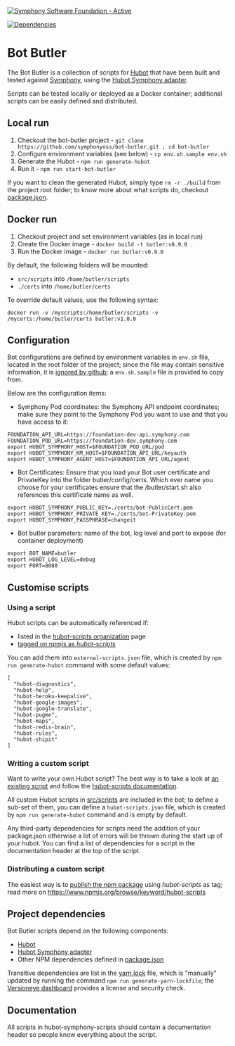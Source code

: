 [![Symphony Software Foundation - Active](https://cdn.rawgit.com/symphonyoss/contrib-toolbox/master/images/ssf-badge-incubating.svg)](https://symphonyoss.atlassian.net/wiki/display/FM/Incubating)

[![Dependencies](https://www.versioneye.com/user/projects/58ac50944ca76f0047de1847/badge.svg?style=flat-square)](https://www.versioneye.com/user/projects/58ac50944ca76f0047de1847?child=summary)

# Bot Butler
The Bot Butler is a collection of scripts for [Hubot](https://hubot.github.com/) that have been built and tested against [Symphony](http://www.symphony.com), using the [Hubot Symphony adapter](https://github.com/symphonyoss/hubot-symphony).

Scripts can be tested locally or deployed as a Docker container; additional scripts can be easily defined and distributed.

## Local run
1. Checkout the bot-butler project - `git clone https://github.com/symphonyoss/bot-butler.git ; cd bot-butler`
2. Configure environment variables (see below) - `cp env.sh.sample env.sh`
3. Generate the Hubot - `npm run generate-hubot`
4. Run it - `npm run start-bot-butler`

If you want to clean the generated Hubot, simply type `rm -r ./build` from the project root folder; to know more about what scripts do, checkout [package.json](package.json).

## Docker run
1. Checkout project and set environment variables (as in local run)
2. Create the Docker image - `docker build -t butler:v0.9.0 .`
3. Run the Docker image - `docker run butler:v0.9.0`

By default, the following folders will be mounted:
- `src/scripts` into `/home/butler/scripts`
- `./certs` into `/home/butler/certs`

To override default values, use the following syntax:
```
docker run -v /myscripts:/home/butler/scripts -v /mycerts:/home/butler/certs butler:v1.0.0
```

## Configuration
Bot configurations are defined by environment variables in `env.sh` file, located in the root folder of the project; since the file may contain sensitive information, it is [ignored by github](.gitignore); a `env.sh.sample` file is provided to copy from.

Below are the configuration items:

- Symphony Pod coordinates: the Symphony API endpoint coordinates; make sure they point to the Symphony Pod you want to use and that you have access to it:
```
FOUNDATION_API_URL=https://foundation-dev-api.symphony.com
FOUNDATION_POD_URL=https://foundation-dev.symphony.com
export HUBOT_SYMPHONY_HOST=$FOUNDATION_POD_URL/pod
export HUBOT_SYMPHONY_KM_HOST=$FOUNDATION_API_URL/keyauth
export HUBOT_SYMPHONY_AGENT_HOST=$FOUNDATION_API_URL/agent
```
- Bot Certificates: Ensure that you load your Bot user certificate and PrivateKey into the folder butler/config/certs. Which ever name you choose for your certificates ensure that the /butler/start.sh also references this certificate name as well.
```
export HUBOT_SYMPHONY_PUBLIC_KEY=./certs/bot-PublicCert.pem
export HUBOT_SYMPHONY_PRIVATE_KEY=./certs/bot-PrivateKey.pem
export HUBOT_SYMPHONY_PASSPHRASE=changeit
```
- Bot butler parameters: name of the bot, log level and port to expose (for container deployment)
```
export BOT_NAME=butler
export HUBOT_LOG_LEVEL=debug
export PORT=8080
```

## Customise scripts

### Using a script
Hubot scripts can be automatically referenced if:
- listed in the [hubot-scripts organization](https://github.com/hubot-scripts) page
- [tagged on npmjs as *hubot-scripts*](https://www.npmjs.org/browse/keyword/hubot-scripts)

You can add them into `external-scripts.json` file, which is created by `npm run generate-hubot` command with some default values:
```
[
  "hubot-diagnostics",
  "hubot-help",
  "hubot-heroku-keepalive",
  "hubot-google-images",
  "hubot-google-translate",
  "hubot-pugme",
  "hubot-maps",
  "hubot-redis-brain",
  "hubot-rules",
  "hubot-shipit"
]
```

### Writing a custom script
Want to write your own Hubot script? The best way is to take a look at [an existing script](src/scripts) and follow the [hubot-scripts documentation](https://www.npmjs.com/package/hubot-scripts).

All custom Hubot scripts in [src/scripts](src/scripts) are included in the bot; to define a sub-set of them, you can define a `hubot-scripts.json` file, which is created by `npm run generate-hubot` command and is empty by default.

Any third-party dependencies for scripts need the addition of your package.json otherwise a lot of errors will be thrown during the start up of your hubot. You can find a list of dependencies for a script in the documentation header at the top of the script.

### Distributing a custom script
The easiest way is to [publish the npm package](https://docs.npmjs.com/getting-started/publishing-npm-packages) using *hubot-scripts* as tag; read more on https://www.npmjs.org/browse/keyword/hubot-scripts

## Project dependencies
Bot Butler scripts depend on the following components:
- [Hubot](https://hubot.github.com/)
- [Hubot Symphony adapter](https://github.com/symphonyoss/hubot-symphony)
- Other NPM dependencies defined in [package.json](package.json)

Transitive dependencies are list in the [yarn.lock](yarn.lock) file, which is "manually" updated by running the command `npm run generate-yarn-lockfile`; the [Versioneye dashboard]() provides a license and security check.

## Documentation
All scripts in hubot-symphony-scripts should contain a documentation header so people know everything about the script.
